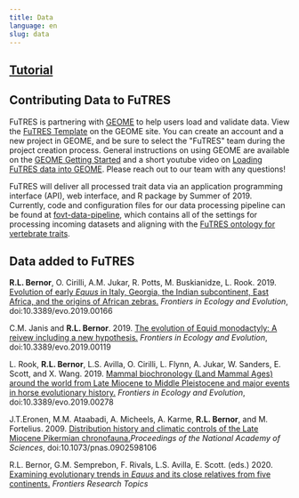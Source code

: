 ```yaml
---
title: Data
language: en
slug: data
---
```


## <a href="futres.org/data/data_tutorial">Tutorial</a>

## Contributing Data to FuTRES
FuTRES is partnering with <a href="https://geome-db.org/">GEOME</a> to help users load and validate data.  View the <a href="https://geome-db.org/workbench/template?projectid=156">FuTRES Template</a> on the GEOME site.  You can create an account and a new project in GEOME, and be sure to select the "FuTRES" team during the project creation process.  General instructions on using GEOME are available on the <a href="https://geome-db.org/about">GEOME Getting Started</a> and a short youtube video on <a href="https://www.youtube.com/watch?v=WyJKmFsUVKc&feature=youtu.be">Loading FuTRES data into GEOME</a>. Please reach out to our team with any questions!

FuTRES will deliver all processed trait data via an application programming interface (API), web interface, and R package by Summer of 2019.  Currently, code and configuration files for our data processing pipeline can be found at <a href="https://github.com/futres/fovt-data-pipeline">fovt-data-pipeline</a>, which contains all of the settings for processing incoming datasets and aligning with the <a href="https://github.com/futres/fovt">FuTRES ontology for vertebrate traits</a>.  

## Data added to FuTRES

<b>R.L. Bernor</b>, O. Cirilli, A.M. Jukar, R. Potts, M. Buskianidze, L. Rook. 2019. <a href="https://www.frontiersin.org/articles/10.3389/fevo.2019.00166/full">Evolution of early <i>Equus</i> in Italy, Georgia, the Indian subcontinent, East Africa, and the origins of African zebras.</a> <i>Frontiers in Ecology and Evolution</i>, doi:10.3389/evo.2019.00166

C.M. Janis and <b>R.L. Bernor</b>. 2019. <a href="https://www.frontiersin.org/articles/10.3389/fevo.2019.00119/full">The evolution of Equid monodactyly: A reivew including a new hypothesis.</a> <i>Frontiers in Ecology and Evolution</i>, doi:10.3389/evo.2019.00119

L. Rook, <b>R.L. Bernor</b>, L.S. Avilla, O. Cirilli, L. Flynn, A. Jukar, W. Sanders, E. Scott, and X. Wang. 2019. <a href="https://www.frontiersin.org/articles/10.3389/fevo.2019.00278/full">Mammal biochronology (Land Mammal Ages) around the world from Late Miocene to Middle Pleistocene and major events in horse evolutionary history.</a> <i> Frontiers in Ecology and Evolution</i>, doi:10.3389/evo.2019.00278

J.T.Eronen, M.M. Ataabadi, A. Micheels, A. Karme, <b>R.L. Bernor</b>, and M. Fortelius. 2009. <a href="https://www.pnas.org/content/pnas/106/29/11867.full.pdf">Distribution history and climatic controls of the Late Miocene Pikermian chronofauna.</a><i>Proceedings of the National Academy of Sciences</i>, doi:10.1073/pnas.0902598106

R.L. Bernor, G.M. Semprebon, F. Rivals, L.S. Avilla, E. Scott. (eds.) 2020. <a href="http://links.email.frontiersin.org/ls/click?upn=AAaFa03elZRFPXQ6ShiKwAPsR8oZaO3IEOnZve2aIAX3qZIVWJeLTPPql-2B22dh208kR3qtWyGyhsgedUaduFNQ-3D-3DeD5C_OQpWTOfbP2DYWbxzOOMdRw9A4i1rTLQfM2QaVo-2BjXq2xTr1apgAwCTpbe9Yg9TJpIXZju0TuSGI3p00SwO9XXnBvKdKMiH4ipFa16OBFHbUzZDB8otgbcwO2bXAtztbhUR3GyY9SUbcv4DWL2qwUEn-2BRbtpYweyyqHE-2B5Ff7CcYbLNm2T5j-2BHZnO4AopJsLvyjATV-2BniSi0icSo645UZmWhbfqQfm9T5NP0cIJp-2FU40-2BAZkKacOoJ0-2ByT2JN-2FRckHQ7CgoseuWgoGjRwFwWyyhDgUB-2FksErOhpGO3k8YjKxdUv7Fyc7q3t1qnLvUOOQifHlWz6AU6K8Hh-2Fkctl7R3znq1TubBvdxFM-2FGpp-2FZ0TTQdbSaBXxKmbE1zvIqSFuFo0L5L8ZeSeO740pirkj91CLoGlNvsVNtlpKoiFEifIUzs8zH2oN1dHVpIHa1c89C3sMjhxEKlHrKD36kSAWYRsSqcfc57xwL9iF4aFQvXL4-3D">Examining evolutionary trends in <i>Equus</i> and its close relatives from five continents.</a> <i>Frontiers Research Topics</i>
